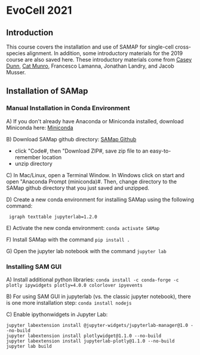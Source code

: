 # EvoCell 2021

## Introduction

This course covers the installation and use of SAMAP for single-cell cross-species alignment. In addition, some introductory materials for the 2019 course are also saved here. These introductory materials come from [Casey Dunn](http://dunnlab.org), [Cat Munro](http://www.catrionamunro.science/), Francesco Lamanna, Jonathan Landry, and Jacob Musser.

## Installation of SAMap

### Manual Installation in Conda Environment

A) If you don't already have Anaconda or Miniconda installed, download Miniconda here: [Miniconda](https://docs.conda.io/en/latest/miniconda.html)

B) Download SAMap github directory: [SAMap Github](https://github.com/atarashansky/SAMap)

- click "Code#, then "Download ZIP#, save zip file to an easy-to-remember location
- unzip directory

C) In Mac/Linux, open a Terminal Window. In Windows click on start and open "Anaconda Prompt (miniconda)#. Then, change directory to the SAMap github directory that you just saved and unzipped.

D) Create a new conda environment for installing SAMap using the following command:
``` conda create -n SAMap2 -c conda-forge python=3.7 pip pybind11 h5py=2.10.0 leidenalg python-
 igraph texttable jupyterlab=1.2.0
 ```
 
E) Activate the new conda environment: `conda activate SAMap`
 
F) Install SAMap with the command `pip install .`

G) Open the jupyter lab notebook with the command `jupyter lab`


### Installing SAM GUI

A) Install additional python libraries:
`conda install -c conda-forge -c plotly ipywidgets plotly=4.0.0 colorlover ipyevents`

B) For using SAM GUI in jupyterlab (vs. the classic jupyter notebook), there is one more installation step:
`conda install nodejs`

C) Enable ipythonwidgets in Jupyter Lab:
```
jupyter labextension install @jupyter-widgets/jupyterlab-manager@1.0 --no-build
jupyter labextension install plotlywidget@1.1.0 --no-build
jupyter labextension install jupyterlab-plotly@1.1.0 --no-build
jupyter lab build
```

